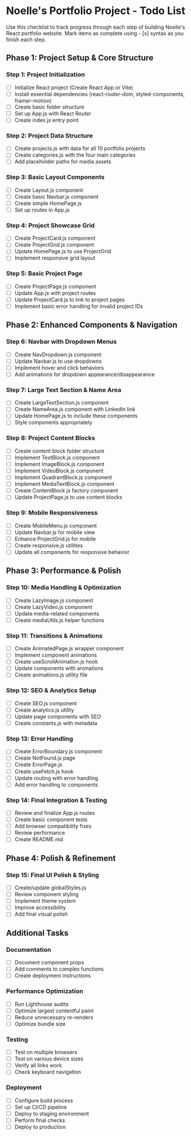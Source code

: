 # Noelle's Portfolio Project - Todo List

Use this checklist to track progress through each step of building Noelle's React portfolio website. Mark items as complete using - [x] syntax as you finish each step.

## Phase 1: Project Setup & Core Structure

### Step 1: Project Initialization
- [ ] Initialize React project (Create React App or Vite)
- [ ] Install essential dependencies (react-router-dom, styled-components, framer-motion)
- [ ] Create basic folder structure
- [ ] Set up App.js with React Router
- [ ] Create index.js entry point

### Step 2: Project Data Structure
- [ ] Create projects.js with data for all 10 portfolio projects
- [ ] Create categories.js with the four main categories
- [ ] Add placeholder paths for media assets

### Step 3: Basic Layout Components
- [ ] Create Layout.js component
- [ ] Create basic Navbar.js component
- [ ] Create simple HomePage.js
- [ ] Set up routes in App.js

### Step 4: Project Showcase Grid
- [ ] Create ProjectCard.js component
- [ ] Create ProjectGrid.js component
- [ ] Update HomePage.js to use ProjectGrid
- [ ] Implement responsive grid layout

### Step 5: Basic Project Page
- [ ] Create ProjectPage.js component
- [ ] Update App.js with project routes
- [ ] Update ProjectCard.js to link to project pages
- [ ] Implement basic error handling for invalid project IDs

## Phase 2: Enhanced Components & Navigation

### Step 6: Navbar with Dropdown Menus
- [ ] Create NavDropdown.js component
- [ ] Update Navbar.js to use dropdowns
- [ ] Implement hover and click behaviors
- [ ] Add animations for dropdown appearance/disappearance

### Step 7: Large Text Section & Name Area
- [ ] Create LargeTextSection.js component
- [ ] Create NameArea.js component with LinkedIn link
- [ ] Update HomePage.js to include these components
- [ ] Style components appropriately

### Step 8: Project Content Blocks
- [ ] Create content block folder structure
- [ ] Implement TextBlock.js component
- [ ] Implement ImageBlock.js component
- [ ] Implement VideoBlock.js component
- [ ] Implement QuadrantBlock.js component
- [ ] Implement MediaTextBlock.js component
- [ ] Create ContentBlock.js factory component
- [ ] Update ProjectPage.js to use content blocks

### Step 9: Mobile Responsiveness
- [ ] Create MobileMenu.js component
- [ ] Update Navbar.js for mobile view
- [ ] Enhance ProjectGrid.js for mobile
- [ ] Create responsive.js utilities
- [ ] Update all components for responsive behavior

## Phase 3: Performance & Polish

### Step 10: Media Handling & Optimization
- [ ] Create LazyImage.js component
- [ ] Create LazyVideo.js component
- [ ] Update media-related components
- [ ] Create mediaUtils.js helper functions

### Step 11: Transitions & Animations
- [ ] Create AnimatedPage.js wrapper component
- [ ] Implement component animations
- [ ] Create useScrollAnimation.js hook
- [ ] Update components with animations
- [ ] Create animations.js utility file

### Step 12: SEO & Analytics Setup
- [ ] Create SEO.js component
- [ ] Create analytics.js utility
- [ ] Update page components with SEO
- [ ] Create constants.js with metadata

### Step 13: Error Handling
- [ ] Create ErrorBoundary.js component
- [ ] Create NotFound.js page
- [ ] Create ErrorPage.js
- [ ] Create useFetch.js hook
- [ ] Update routing with error handling
- [ ] Add error handling to components

### Step 14: Final Integration & Testing
- [ ] Review and finalize App.js routes
- [ ] Create basic component tests
- [ ] Add browser compatibility fixes
- [ ] Review performance
- [ ] Create README.md

## Phase 4: Polish & Refinement

### Step 15: Final UI Polish & Styling
- [ ] Create/update globalStyles.js
- [ ] Review component styling
- [ ] Implement theme system
- [ ] Improve accessibility
- [ ] Add final visual polish

## Additional Tasks

### Documentation
- [ ] Document component props
- [ ] Add comments to complex functions
- [ ] Create deployment instructions

### Performance Optimization
- [ ] Run Lighthouse audits
- [ ] Optimize largest contentful paint
- [ ] Reduce unnecessary re-renders
- [ ] Optimize bundle size

### Testing
- [ ] Test on multiple browsers
- [ ] Test on various device sizes
- [ ] Verify all links work
- [ ] Check keyboard navigation

### Deployment
- [ ] Configure build process
- [ ] Set up CI/CD pipeline
- [ ] Deploy to staging environment
- [ ] Perform final checks
- [ ] Deploy to production